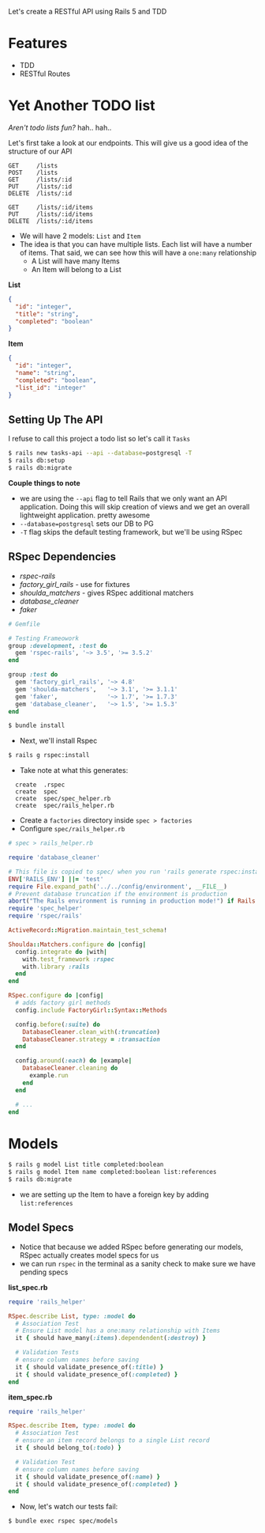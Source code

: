 Let's create a RESTful API using Rails 5 and TDD

# Features

* TDD
* RESTful Routes

# Yet Another TODO list

*Aren't todo lists fun?*  hah.. hah..

Let's first take a look at our endpoints. This will give us a good idea of the structure of our API

```
GET     /lists
POST    /lists
GET     /lists/:id
PUT     /lists/:id
DELETE  /lists/:id

GET     /lists/:id/items
PUT     /lists/:id/items
DELETE  /lists/:id/items
```

* We will have 2 models: `List` and `Item`
* The idea is that you can have multiple lists. Each list will have a number of items. That said, we can see how this will have a `one:many` relationship
  - A List will have many Items
  - An Item will belong to a List

__List__

```json
{
  "id": "integer",
  "title": "string",
  "completed": "boolean"
}
```

__Item__

```json
{
  "id": "integer",
  "name": "string",
  "completed": "boolean",
  "list_id": "integer"
}
```

## Setting Up The API

I refuse to call this project a todo list so let's call it `Tasks`

```bash
$ rails new tasks-api --api --database=postgresql -T
$ rails db:setup
$ rails db:migrate
```

__Couple things to note__

* we are using the `--api` flag to tell Rails that we only want an API application. Doing this will skip creation of views and we get an overall lightweight application. pretty awesome
* `--database=postgresql` sets our DB to PG
* `-T` flag skips the default testing framework, but we'll be using RSpec

## RSpec Dependencies

* *rspec-rails*
* *factory_girl_rails* - use for fixtures
* *shoulda_matchers* - gives RSpec additional matchers
* *database_cleaner*
* *faker*

```ruby
# Gemfile

# Testing Frameowork
group :development, :test do
  gem 'rspec-rails', '~> 3.5', '>= 3.5.2'
end

group :test do
  gem 'factory_girl_rails', '~> 4.8'
  gem 'shoulda-matchers',   '~> 3.1', '>= 3.1.1'
  gem 'faker',              '~> 1.7', '>= 1.7.3'
  gem 'database_cleaner',   '~> 1.5', '>= 1.5.3'
end
```

```bash
$ bundle install
```

* Next, we'll install Rspec

```bash
$ rails g rspec:install
```

* Take note at what this generates:

```
  create  .rspec
  create  spec
  create  spec/spec_helper.rb
  create  spec/rails_helper.rb
```

* Create a `factories` directory inside `spec > factories`
* Configure `spec/rails_helper.rb`

```ruby
# spec > rails_helper.rb

require 'database_cleaner'

# This file is copied to spec/ when you run 'rails generate rspec:install'
ENV['RAILS_ENV'] ||= 'test'
require File.expand_path('../../config/environment', __FILE__)
# Prevent database truncation if the environment is production
abort("The Rails environment is running in production mode!") if Rails.env.production?
require 'spec_helper'
require 'rspec/rails'

ActiveRecord::Migration.maintain_test_schema!

Shoulda::Matchers.configure do |config|
  config.integrate do |with|
    with.test_framework :rspec
    with.library :rails
  end
end

RSpec.configure do |config|
  # adds factory girl methods
  config.include FactoryGirl::Syntax::Methods

  config.before(:suite) do
    DatabaseCleaner.clean_with(:truncation)
    DatabaseCleaner.strategy = :transaction
  end

  config.around(:each) do |example|
    DatabaseCleaner.cleaning do
      example.run
    end
  end

  # ...
end

```

# Models

```bash
$ rails g model List title completed:boolean
$ rails g model Item name completed:boolean list:references
$ rails db:migrate
```

* we are setting up the Item to have a foreign key by adding `list:references`

## Model Specs

* Notice that because we added RSpec before generating our models, RSpec actually creates model specs for us
* we can run `rspec` in the terminal as a sanity check to make sure we have pending specs

__list_spec.rb__

```ruby
require 'rails_helper'

RSpec.describe List, type: :model do
  # Association Test
  # Ensure List model has a one:many relationship with Items
  it { should have_many(:items).dependendent(:destroy) }

  # Validation Tests
  # ensure column names before saving
  it { should validate_presence_of(:title) }
  it { should validate_presence_of(:completed) }
end
```

__item_spec.rb__

```ruby
require 'rails_helper'

RSpec.describe Item, type: :model do
  # Association Test
  # ensure an item record belongs to a single List record
  it { should belong_to(:todo) }

  # Validation Test
  # ensure column names before saving
  it { should validate_presence_of(:name) }
  it { should validate_presence_of(:completed) }
end
```


* Now, let's watch our tests fail:

```bash
$ bundle exec rspec spec/models
```

